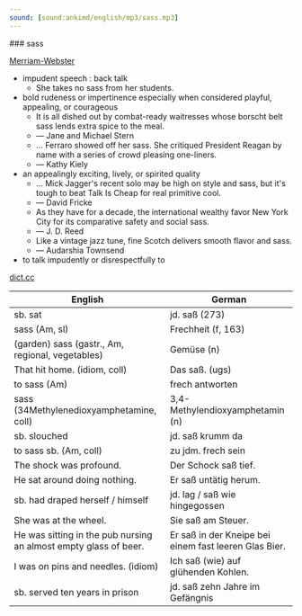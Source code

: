 ```yaml
---
sound: [sound:ankimd/english/mp3/sass.mp3]
---
```


\### sass

[Merriam-Webster](https://www.merriam-webster.com/dictionary/sass)

- impudent speech : back talk
    - She takes no sass from her students.
- bold rudeness or impertinence especially when considered playful, appealing, or courageous
    - It is all dished out by combat-ready waitresses whose borscht belt sass lends extra spice to the meal.
    - — Jane and Michael Stern
    - … Ferraro showed off her sass. She critiqued President Reagan by name with a series of crowd pleasing one-liners.
    - — Kathy Kiely
- an appealingly exciting, lively, or spirited quality
    - … Mick Jagger's recent solo may be high on style and sass, but it's tough to beat Talk Is Cheap for real primitive cool.
    - — David Fricke
    - As they have for a decade, the international wealthy favor New York City for its comparative safety and social sass.
    - — J. D. Reed
    - Like a vintage jazz tune, fine Scotch delivers smooth flavor and sass.
    - — Audarshia Townsend
- to talk impudently or disrespectfully to

[dict.cc](https://www.dict.cc/sass)

| English        | German       |
| -------------- | ------------ |
| sb. sat | jd. saß (273) |
| sass (Am, sl) | Frechheit (f, 163) |
| (garden) sass (gastr., Am, regional, vegetables) | Gemüse (n) |
| That hit home. (idiom, coll) | Das saß. (ugs) |
| to sass (Am) | frech antworten |
| sass <MDA> (34Methylenedioxyamphetamine, coll) | 3,4-Methylendioxyamphetamin <MDA> (n) |
| sb. slouched | jd. saß krumm da |
| to sass sb. (Am, coll) | zu jdm. frech sein |
| The shock was profound. | Der Schock saß tief. |
| He sat around doing nothing. | Er saß untätig herum. |
| sb. had draped herself / himself | jd. lag / saß wie hingegossen |
| She was at the wheel. | Sie saß am Steuer. |
| He was sitting in the pub nursing an almost empty glass of beer. | Er saß in der Kneipe bei einem fast leeren Glas Bier. |
| I was on pins and needles. (idiom) | Ich saß (wie) auf glühenden Kohlen. |
| sb. served ten years in prison | jd. saß zehn Jahre im Gefängnis |
